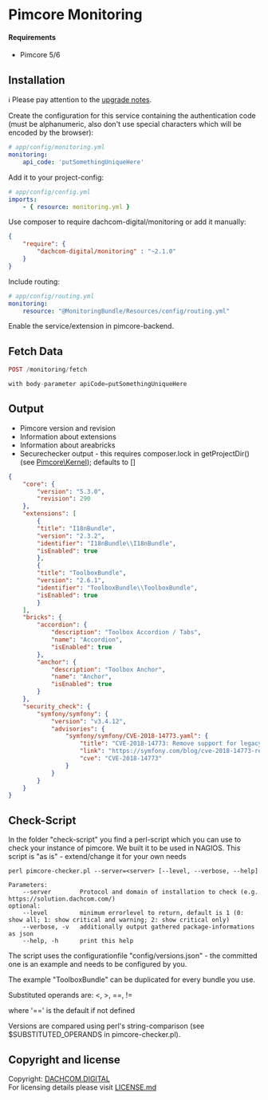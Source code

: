 # Pimcore Monitoring

#### Requirements
* Pimcore 5/6

## Installation
:information_source: Please pay attention to the [upgrade notes](./UPGRADE.md).

Create the configuration for this service containing the authentication code (must be alphanumeric, also don't use special characters which will be encoded by the browser):

```yaml
# app/config/monitoring.yml
monitoring:
    api_code: 'putSomethingUniqueHere'
```

Add it to your project-config:
```yaml
# app/config/config.yml
imports:
    - { resource: monitoring.yml }
```

Use composer to require dachcom-digital/monitoring or add it manually:
```json
{
    "require": {
        "dachcom-digital/monitoring" : "~2.1.0"
    }
}  
```

Include routing:
```yaml
# app/config/routing.yml
monitoring:
    resource: "@MonitoringBundle/Resources/config/routing.yml"
```

Enable the service/extension in pimcore-backend.

## Fetch Data
```php
POST /monitoring/fetch

with body-parameter apiCode=putSomethingUniqueHere
```

## Output
- Pimcore version and revision
- Information about extensions
- Information about areabricks
- Securechecker output - this requires composer.lock in getProjectDir() (see [Pimcore\Kernel](https://pimcore.com/docs/api/master/Pimcore/Kernel.html)); defaults to []

```json
{
    "core": {
        "version": "5.3.0",
        "revision": 290
    },
    "extensions": [
        {
        "title": "I18nBundle",
        "version": "2.3.2",
        "identifier": "I18nBundle\\I18nBundle",
        "isEnabled": true
        },
        {
        "title": "ToolboxBundle",
        "version": "2.6.1",
        "identifier": "ToolboxBundle\\ToolboxBundle",
        "isEnabled": true
        }
    ],
    "bricks": {
        "accordion": {
            "description": "Toolbox Accordion / Tabs",
            "name": "Accordion",
            "isEnabled": true
        },
        "anchor": {
            "description": "Toolbox Anchor",
            "name": "Anchor",
            "isEnabled": true
        }
    },
    "security_check": {
        "symfony/symfony": {
            "version": "v3.4.12",
            "advisories": {
                "symfony/symfony/CVE-2018-14773.yaml": {
                    "title": "CVE-2018-14773: Remove support for legacy and risky HTTP headers",
                    "link": "https://symfony.com/blog/cve-2018-14773-remove-support-for-legacy-and-risky-http-headers",
                    "cve": "CVE-2018-14773"
                }
            }
        }
    }
}
```
## Check-Script
In the folder "check-script" you find a perl-script which you can use to check your instance of pimcore. We built it to be used in NAGIOS.
This script is "as is" - extend/change it for your own needs

```
perl pimcore-checker.pl --server=<server> [--level, --verbose, --help]

Parameters:
    --server        Protocol and domain of installation to check (e.g. https://solution.dachcom.com/)
optional:
    --level         minimum errorlevel to return, default is 1 (0: show all; 1: show critical and warning; 2: show critical only)
    --verbose, -v   additionally output gathered package-informations as json
    --help, -h      print this help
```

The script uses the configurationfile "config/versions.json" - the committed one is an example and needs to be configured by you.

The example "ToolboxBundle" can be duplicated for every bundle you use.

Substituted operands are:
<, >, ==, !=

where '==' is the default if not defined

Versions are compared using perl's string-comparison (see $SUBSTITUTED_OPERANDS in pimcore-checker.pl).


## Copyright and license
Copyright: [DACHCOM.DIGITAL](http://dachcom-digital.ch)  
For licensing details please visit [LICENSE.md](LICENSE.md)  
